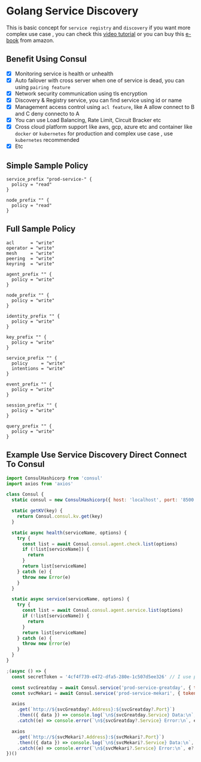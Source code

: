 # Golang Service Discovery

This is basic concept for `service registry` and `discovery` if you want more complex use case , you can check this [video tutorial](https://www.youtube.com/watch?v=s3I1kKKfjtQ) or you can buy this [e-book](https://www.amazon.com/Consul-Up-Running-Luke-Kysow-ebook/dp/B0B2ZHXLCV) from amazon.

## Benefit Using Consul

- [x] Monitoring service is health or unhealth 
- [x] Auto failover with cross server when one of service is dead, you can using `pairing feature`
- [x] Network security communication using tls encryption
- [x] Discovery & Registry service, you can find service using id or name
- [x] Management access control using `acl feature`, like A allow connect to B and C deny connecto to A 
- [x] You can use Load Balancing, Rate Limit, Circuit Bracker etc
- [x] Cross cloud platform support like aws, gcp, azure etc and container like `docker` or `kubernetes` for production and complex use case , use `kubernetes` recommended
- [x] Etc 

## Simple Sample Policy

```hcl
service_prefix "prod-service-" {
  policy = "read"
}

node_prefix "" {
  policy = "read"
}
```

## Full Sample Policy

```hcl
acl      = "write"
operator = "write"
mesh     = "write"
peering  = "write"
keyring  = "write"

agent_prefix "" {
  policy = "write"
}

node_prefix "" {
  policy = "write"
}

identity_prefix "" {
  policy = "write"
}

key_prefix "" {
  policy = "write"
}

service_prefix "" {
  policy     = "write"
  intentions = "write"
}

event_prefix "" {
  policy = "write"
}

session_prefix "" {
  policy = "write"
}

query_prefix "" {
  policy = "write"
}
```

## Example Use Service Discovery Direct Connect To Consul


```js
import ConsulHashicorp from 'consul'
import axios from 'axios'

class Consul {
  static consul = new ConsulHashicorp({ host: 'localhost', port: '8500', secure: false })

  static getKV(key) {
    return Consul.consul.kv.get(key)
  }

  static async health(serviceName, options) {
    try {
      const list = await Consul.consul.agent.check.list(options)
      if (!list[serviceName]) {
        return
      }
      return list[serviceName]
    } catch (e) {
      throw new Error(e)
    }
  }

  static async service(serviceName, options) {
    try {
      const list = await Consul.consul.agent.service.list(options)
      if (!list[serviceName]) {
        return
      }
      return list[serviceName]
    } catch (e) {
      throw new Error(e)
    }
  }
}

;(async () => {
  const secretToken = '4cf4f739-e472-dfa5-280e-1c507d5ee326' // I use production secret token

  const svcGreatday = await Consul.service('prod-service-greatday', { token: secretToken })
  const svcMekari = await Consul.service('prod-service-mekari', { token: secretToken })

  axios
    .get(`http://${svcGreatday?.Address}:${svcGreatday?.Port}`)
    .then(({ data }) => console.log(`\n${svcGreatday.Service} Data:\n`, data))
    .catch((e) => console.error(`\n${svcGreatday?.Service} Error:\n`, e?.message || e.cause?.code))

  axios
    .get(`http://${svcMekari?.Address}:${svcMekari?.Port}`)
    .then(({ data }) => console.log(`\n${svcMekari?.Service} Data:\n`, data))
    .catch((e) => console.error(`\n${svcMekari?.Service} Error:\n`, e?.message || e.cause?.code))
})()

```
